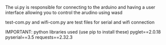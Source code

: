 The ui.py is responsible for connecting to the arduino and having a user interface allowing you to control the arudino using wasd

test-com.py and wifi-com.py are test files for serial and wifi connection

IMPORTANT: python libraries used (use pip to install these)
pyglet==2.0.18
pyserial==3.5
requests==2.32.3
